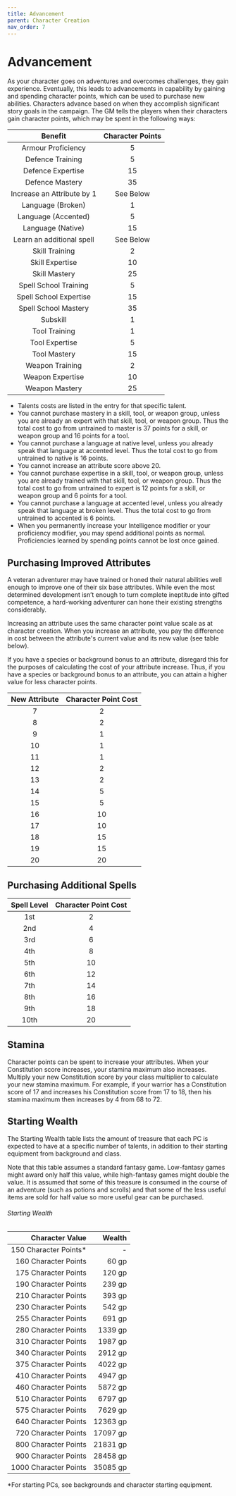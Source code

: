 ```yaml
---
title: Advancement
parent: Character Creation
nav_order: 7
---
```


# Advancement
As your character goes on adventures and overcomes challenges, they gain experience. Eventually, this leads to advancements in capability by gaining and spending character points, which can be used to purchase new abilities. Characters advance based on when they accomplish significant story goals in the campaign. The GM tells the players when their characters gain character points, which may be spent in the following ways:

| Benefit | Character Points |
|:-------:|:----------------:|
| Armour Proficiency | 5 |
| Defence Training | 5 |
| Defence Expertise | 15 |
| Defence Mastery | 35 |
| Increase an Attribute by 1 | See Below |
| Language (Broken) | 1 |
| Language (Accented) | 5 |
| Language (Native) | 15 |
| Learn an additional spell | See Below |
| Skill Training | 2 |
| Skill Expertise | 10 |
| Skill Mastery | 25 |
| Spell School Training | 5 | 
| Spell School Expertise | 15 |
| Spell School Mastery | 35 |
| Subskill | 1 |
| Tool Training | 1 |
| Tool Expertise | 5 |
| Tool Mastery | 15 |
| Weapon Training | 2 |
| Weapon Expertise | 10 |
| Weapon Mastery | 25 |

* Talents costs are listed in the entry for that specific talent.
* You cannot purchase mastery in a skill, tool, or weapon group, unless you are already an expert with that skill, tool, or weapon group. Thus the total cost to go from untrained to master is 37 points for a skill, or weapon group and 16 points for a tool.
* You cannot purchase a language at native level, unless you already speak that language at accented level. Thus the total cost to go from untrained to native is 16 points.
* You cannot increase an attribute score above 20.
* You cannot purchase expertise in a skill, tool, or weapon group, unless you are already trained with that skill, tool, or weapon group. Thus the total cost to go from untrained to expert is 12 points for a skill, or weapon group and 6 points for a tool.
* You cannot purchase a language at accented level, unless you already speak that language at broken level. Thus the total cost to go from untrained to accented is 6 points.
* When you permanently increase your Intelligence modifier or your proficiency modifier, you may spend additional points as normal. Proficiencies learned by spending points cannot be lost once gained.

## Purchasing Improved Attributes
A veteran adventurer may have trained or honed their natural abilities well enough to improve one of their six base attributes. While even the most determined development isn’t enough to turn complete ineptitude into gifted competence, a hard-working adventurer can hone their existing strengths considerably.

Increasing an attribute uses the same character point value scale as at character creation. When you increase an attribute, you pay the difference in cost between the attribute's current value and its new value (see table below).

If you have a species or background bonus to an attribute, disregard this for the purposes of calculating the cost of your attribute increase. Thus, if you have a species or background bonus to an attribute, you can attain a higher value for less character points.

| New Attribute | Character Point Cost |
|:---------:|:----------:|
| 7 | 2 |
| 8 | 2 |
| 9 | 1 |
| 10 | 1 |
| 11 | 1 |
| 12 | 2 |
| 13 | 2 |
| 14 | 5 |
| 15 | 5 |
| 16 | 10 |
| 17 | 10 |
| 18 | 15 |
| 19 | 15 |
| 20 | 20 |

## Purchasing Additional Spells

| Spell Level | Character Point Cost |
|:-----------:|:--------------------:|
| 1st  | 2 |
| 2nd  | 4 |
| 3rd  | 6 |
| 4th  | 8 |
| 5th  | 10 |
| 6th  | 12 |
| 7th  | 14 |
| 8th  | 16 |
| 9th  | 18 |
| 10th | 20 |

## Stamina
Character points can be spent to increase your attributes. When your Constitution score increases, your stamina maximum also increases. Multiply your new Constitution score by your class multiplier to calculate your new stamina maximum. For example, if your warrior has a Constitution score of 17 and increases his Constitution score from 17 to 18, then his stamina maximum then increases by 4 from 68 to 72.

## Starting Wealth
The Starting Wealth table lists the amount of treasure that each PC is expected to have at a specific number of talents, in addition to their starting equipment from background and class.

Note that this table assumes a standard fantasy game. Low-fantasy games might award only half this value, while high-fantasy games might double the value. It is assumed that some of this treasure is consumed in the course of an adventure (such as potions and scrolls) and that some of the less useful items are sold for half value so more useful gear can be purchased.

###### Starting Wealth

| Character Value | Wealth |
|----------------:|-------:|
| 150 Character Points* | - |
| 160 Character Points  | 60 gp |
| 175 Character Points  | 120 gp |
| 190 Character Points  | 239 gp |
| 210 Character Points  | 393 gp |
| 230 Character Points  | 542 gp |
| 255 Character Points  | 691 gp |
| 280 Character Points  | 1339 gp |
| 310 Character Points  | 1987 gp |
| 340 Character Points  | 2912 gp |
| 375 Character Points  | 4022 gp |
| 410 Character Points  | 4947 gp |
| 460 Character Points  | 5872 gp |
| 510 Character Points  | 6797 gp |
| 575 Character Points  | 7629 gp |
| 640 Character Points  | 12363 gp |
| 720 Character Points  | 17097 gp |
| 800 Character Points  | 21831 gp |
| 900 Character Points  | 28458 gp |
| 1000 Character Points | 35085 gp |

*For starting PCs, see backgrounds and character starting equipment.
